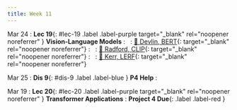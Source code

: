 ```yaml
---
title: Week 11
---
```


Mar 24
: **Lec 19**{: #lec-19 .label .label-purple target="_blank" rel="noopener noreferrer" } **Vision-Language Models**
: &nbsp;
  : [📖 Devlin, BERT](https://arxiv.org/pdf/1810.04805.pdf){: target="_blank" rel="noopener noreferrer"}
: &nbsp;
  : [📖 Radford, CLIP](https://arxiv.org/abs/2103.00020){: target="_blank" rel="noopener noreferrer"}
: &nbsp;
  : [📖 Kerr, LERF](https://www.lerf.io){: target="_blank" rel="noopener noreferrer"}


Mar 25
: **Dis 9**{: #dis-9 .label .label-blue } **P4 Help**
: &nbsp;


Mar 19
: **Lec 20**{: #lec-20 .label .label-purple target="_blank" rel="noopener noreferrer" } **Transformer Applications**
: **Project 4 Due**{: .label .label-red }





